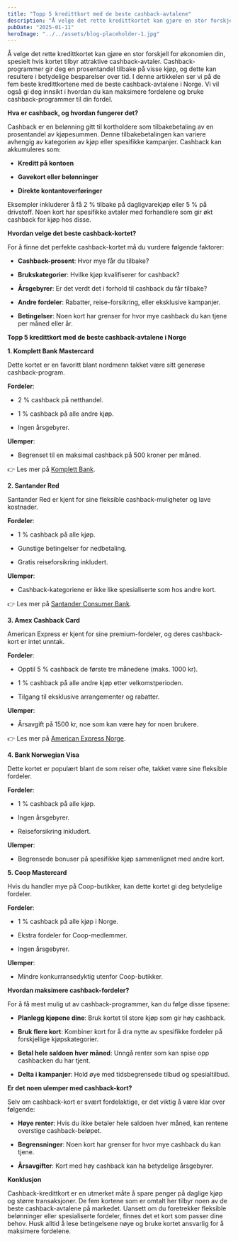 ```yaml
---
title: "Topp 5 kredittkort med de beste cashback-avtalene"
description: "Å velge det rette kredittkortet kan gjøre en stor forskjell for økonomien din, spesielt hvis kortet tilbyr attraktive cashback-avtaler. Cashback-programmer gir deg en prosentandel tilbake på visse kjøp, og dette kan resultere i betydelige besparelser over tid. I denne artikkelen ser vi på de fem beste kredittkortene med de beste cashback-avtalene i Norge. Vi vil &#8230; Read more"
pubDate: "2025-01-11"
heroImage: "../../assets/blog-placeholder-1.jpg"
---
```


Å velge det rette kredittkortet kan gjøre en stor forskjell for økonomien din, spesielt hvis kortet tilbyr attraktive cashback-avtaler. Cashback-programmer gir deg en prosentandel tilbake på visse kjøp, og dette kan resultere i betydelige besparelser over tid. I denne artikkelen ser vi på de fem beste kredittkortene med de beste cashback-avtalene i Norge. Vi vil også gi deg innsikt i hvordan du kan maksimere fordelene og bruke cashback-programmer til din fordel.

**Hva er cashback, og hvordan fungerer det?**

Cashback er en belønning gitt til kortholdere som tilbakebetaling av en prosentandel av kjøpesummen. Denne tilbakebetalingen kan variere avhengig av kategorien av kjøp eller spesifikke kampanjer. Cashback kan akkumuleres som:

- **Kreditt på kontoen**

- **Gavekort eller belønninger**

- **Direkte kontantoverføringer**

Eksempler inkluderer å få 2 % tilbake på dagligvarekjøp eller 5 % på drivstoff. Noen kort har spesifikke avtaler med forhandlere som gir økt cashback for kjøp hos disse.

**Hvordan velge det beste cashback-kortet?**

For å finne det perfekte cashback-kortet må du vurdere følgende faktorer:

- **Cashback-prosent**: Hvor mye får du tilbake?

- **Brukskategorier**: Hvilke kjøp kvalifiserer for cashback?

- **Årsgebyrer**: Er det verdt det i forhold til cashback du får tilbake?

- **Andre fordeler**: Rabatter, reise-forsikring, eller eksklusive kampanjer.

- **Betingelser**: Noen kort har grenser for hvor mye cashback du kan tjene per måned eller år.

**Topp 5 kredittkort med de beste cashback-avtalene i Norge**

**1. Komplett Bank Mastercard**

Dette kortet er en favoritt blant nordmenn takket være sitt generøse cashback-program.

**Fordeler**:

- 2 % cashback på netthandel.

- 1 % cashback på alle andre kjøp.

- Ingen årsgebyrer.

**Ulemper**:

- Begrenset til en maksimal cashback på 500 kroner per måned.

👉 Les mer på [Komplett Bank](https://www.komplettbank.no/).

**2. Santander Red**

Santander Red er kjent for sine fleksible cashback-muligheter og lave kostnader.

**Fordeler**:

- 1 % cashback på alle kjøp.

- Gunstige betingelser for nedbetaling.

- Gratis reiseforsikring inkludert.

**Ulemper**:

- Cashback-kategoriene er ikke like spesialiserte som hos andre kort.

👉 Les mer på [Santander Consumer Bank](https://www.santanderconsumer.no/).

**3. Amex Cashback Card**

American Express er kjent for sine premium-fordeler, og deres cashback-kort er intet unntak.

**Fordeler**:

- Opptil 5 % cashback de første tre månedene (maks. 1000 kr).

- 1 % cashback på alle andre kjøp etter velkomstperioden.

- Tilgang til eksklusive arrangementer og rabatter.

**Ulemper**:

- Årsavgift på 1500 kr, noe som kan være høy for noen brukere.

👉 Les mer på [American Express Norge](https://www.americanexpress.com/).

**4. Bank Norwegian Visa**

Dette kortet er populært blant de som reiser ofte, takket være sine fleksible fordeler.

**Fordeler**:

- 1 % cashback på alle kjøp.

- Ingen årsgebyrer.

- Reiseforsikring inkludert.

**Ulemper**:

- Begrensede bonuser på spesifikke kjøp sammenlignet med andre kort.

**5. Coop Mastercard**

Hvis du handler mye på Coop-butikker, kan dette kortet gi deg betydelige fordeler.

**Fordeler**:

- 1 % cashback på alle kjøp i Norge.

- Ekstra fordeler for Coop-medlemmer.

- Ingen årsgebyrer.

**Ulemper**:

- Mindre konkurransedyktig utenfor Coop-butikker.

**Hvordan maksimere cashback-fordeler?**

For å få mest mulig ut av cashback-programmer, kan du følge disse tipsene:

- **Planlegg kjøpene dine**: Bruk kortet til store kjøp som gir høy cashback.

- **Bruk flere kort**: Kombiner kort for å dra nytte av spesifikke fordeler på forskjellige kjøpskategorier.

- **Betal hele saldoen hver måned**: Unngå renter som kan spise opp cashbacken du har tjent.

- **Delta i kampanjer**: Hold øye med tidsbegrensede tilbud og spesialtilbud.

**Er det noen ulemper med cashback-kort?**

Selv om cashback-kort er svært fordelaktige, er det viktig å være klar over følgende:

- **Høye renter**: Hvis du ikke betaler hele saldoen hver måned, kan rentene overstige cashback-beløpet.

- **Begrensninger**: Noen kort har grenser for hvor mye cashback du kan tjene.

- **Årsavgifter**: Kort med høy cashback kan ha betydelige årsgebyrer.

**Konklusjon**

Cashback-kredittkort er en utmerket måte å spare penger på daglige kjøp og større transaksjoner. De fem kortene som er omtalt her tilbyr noen av de beste cashback-avtalene på markedet. Uansett om du foretrekker fleksible belønninger eller spesialiserte fordeler, finnes det et kort som passer dine behov. Husk alltid å lese betingelsene nøye og bruke kortet ansvarlig for å maksimere fordelene.